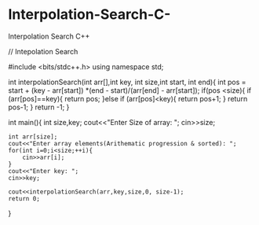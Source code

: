 # Interpolation-Search-C-
Interpolation Search C++


// Intepolation Search

#include <bits/stdc++.h>
using namespace std;

int interpolationSearch(int arr[],int key, int size,int start, int end){
    int pos = start + (key - arr[start]) *(end - start)/(arr[end] - arr[start]);
    if(pos <size){
        if (arr[pos]==key){
            return pos;
        }else if (arr[pos]<key){
            return pos+1;
        }
        return pos-1;
    }
    return -1;
}

int main(){
    int size,key;
    cout<<"Enter Size of array: ";
    cin>>size;
    
    int arr[size];
    cout<<"Enter array elements(Arithematic progression & sorted): ";
    for(int i=0;i<size;++i){
        cin>>arr[i];
    }
    cout<<"Enter key: ";
    cin>>key;
    
    cout<<interpolationSearch(arr,key,size,0, size-1);
    return 0;
}
